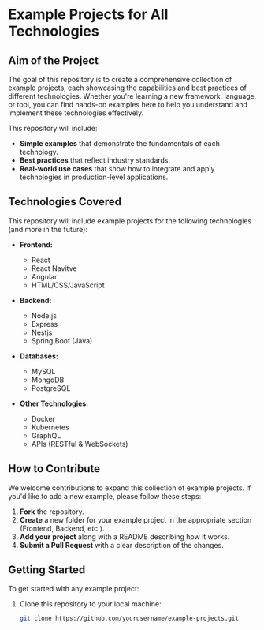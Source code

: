 # Example Projects for All Technologies

## Aim of the Project

The goal of this repository is to create a comprehensive collection of example projects, each showcasing the capabilities and best practices of different technologies. Whether you're learning a new framework, language, or tool, you can find hands-on examples here to help you understand and implement these technologies effectively.

This repository will include:

- **Simple examples** that demonstrate the fundamentals of each technology.
- **Best practices** that reflect industry standards.
- **Real-world use cases** that show how to integrate and apply technologies in production-level applications.

## Technologies Covered

This repository will include example projects for the following technologies (and more in the future):

- **Frontend:**
  - React
  - React Navitve
  - Angular
  - HTML/CSS/JavaScript
  
- **Backend:**
  - Node.js
  - Express
  - Nestjs
  - Spring Boot (Java)
  
- **Databases:**
  - MySQL
  - MongoDB
  - PostgreSQL

- **Other Technologies:**
  - Docker
  - Kubernetes
  - GraphQL
  - APIs (RESTful & WebSockets)

## How to Contribute

We welcome contributions to expand this collection of example projects. If you'd like to add a new example, please follow these steps:

1. **Fork** the repository.
2. **Create** a new folder for your example project in the appropriate section (Frontend, Backend, etc.).
3. **Add your project** along with a README describing how it works.
4. **Submit a Pull Request** with a clear description of the changes.

## Getting Started

To get started with any example project:

1. Clone this repository to your local machine:
   ```bash
   git clone https://github.com/yourusername/example-projects.git
